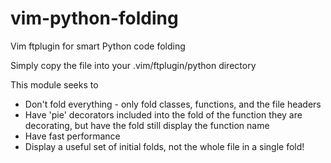 # vim-python-folding
Vim ftplugin for smart Python code folding

Simply copy the file into your .vim/ftplugin/python directory

This module seeks to
* Don't fold everything - only fold classes, functions, and the file headers
* Have 'pie' decorators included into the fold of the function they are decorating, but have the fold still display the function name
* Have fast performance
* Display a useful set of initial folds, not the whole file in a single fold!
